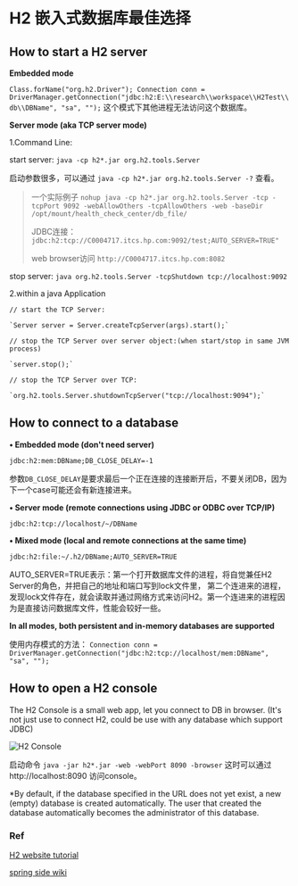 # H2 嵌入式数据库最佳选择 #

## How to start a H2 server ##
**Embedded mode**

`Class.forName("org.h2.Driver");
Connection conn = DriverManager.getConnection("jdbc:h2:E:\\research\\workspace\\H2Test\\db\\DBName", "sa", "");`
这个模式下其他进程无法访问这个数据库。

**Server mode (aka TCP server mode)**

1.Command Line:

start server: `java -cp h2*.jar org.h2.tools.Server`

启动参数很多，可以通过 `java -cp h2*.jar org.h2.tools.Server -?` 查看。

> 一个实际例子
> `nohup java -cp h2*.jar org.h2.tools.Server -tcp -tcpPort 9092 -webAllowOthers -tcpAllowOthers -web -baseDir /opt/mount/health_check_center/db_file/`
> 
> JDBC连接：`jdbc:h2:tcp://C0004717.itcs.hp.com:9092/test;AUTO_SERVER=TRUE"`
> 
> web browser访问 `http://C0004717.itcs.hp.com:8082`

stop server: `java org.h2.tools.Server -tcpShutdown tcp://localhost:9092`


2.within a java Application

	// start the TCP Server:
	
	`Server server = Server.createTcpServer(args).start();`
	
	// stop the TCP Server over server object:(when start/stop in same JVM process)
	
	`server.stop();`
	
	// stop the TCP Server over TCP:
	
	`org.h2.tools.Server.shutdownTcpServer("tcp://localhost:9094");`


## How to connect to a database ##

**• Embedded mode (don't need server)**

`jdbc:h2:mem:DBName;DB_CLOSE_DELAY=-1`

参数`DB_CLOSE_DELAY`是要求最后一个正在连接的连接断开后，不要关闭DB，因为下一个case可能还会有新连接进来。

**• Server mode (remote connections using JDBC or ODBC over TCP/IP)**

`jdbc:h2:tcp://localhost/~/DBName`

**• Mixed mode (local and remote connections at the same time)**

`jdbc:h2:file:~/.h2/DBName;AUTO_SERVER=TRUE` 

AUTO_SERVER=TRUE表示：第一个打开数据库文件的进程，将自觉兼任H2 Server的角色，并把自己的地址和端口写到lock文件里， 第二个连进来的进程，发现lock文件存在，就会读取并通过网络方式来访问H2。第一个连进来的进程因为是直接访问数据库文件，性能会较好一些。

**In all modes, both persistent and in-memory databases are supported**

使用内存模式的方法：
`Connection conn = DriverManager.getConnection("jdbc:h2:tcp://localhost/mem:DBName", "sa", "");`

## How to open a H2 console ##
The H2 Console is a small web app, let you connect to DB in browser. (It's not just use to connect H2, could be use with any database which support JDBC)

![H2 Console](http://www.h2database.com/html/images/console-2.png)

启动命令 `java -jar h2*.jar -web -webPort 8090 -browser`
这时可以通过http://localhost:8090 访问console。


*By default, if the database specified in the URL does not yet exist, a new (empty) database is created automatically. The user that created the database automatically becomes the administrator of this database.


### Ref 
[H2 website tutorial](http://www.h2database.com/html/tutorial.html)

[spring side wiki](https://github.com/springside/springside4/wiki/H2Database)
